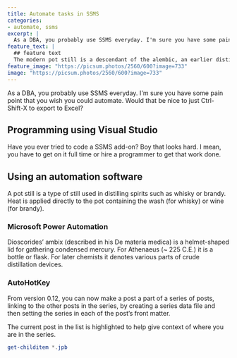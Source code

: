 ```yaml
---
title: Automate tasks in SSMS
categories:
- automate, ssms
excerpt: |
  As a DBA, you probably use SSMS everyday. I'm sure you have some pain point that you wish you could automate. Would that be nice to just Ctrl-Shift-X to export to Excel?
feature_text: |
  ## feature text
  The modern pot still is a descendant of the alembic, an earlier distillation device
feature_image: "https://picsum.photos/2560/600?image=733"
image: "https://picsum.photos/2560/600?image=733"
---
```


As a DBA, you probably use SSMS everyday. I'm sure you have some pain point that you wish you could automate. Would that be nice to just Ctrl-Shift-X to export to Excel?

## Programming using Visual Studio

Have you ever tried to code a SSMS add-on? Boy that looks hard. I mean, you have to get on it full time or hire a programmer to get that work done.

## Using an automation software

A pot still is a type of still used in distilling spirits such as whisky or brandy. Heat is applied directly to the pot containing the wash (for whisky) or wine (for brandy).

### Microsoft Power Automation

Dioscorides’ ambix (described in his De materia medica) is a helmet-shaped lid for gathering condensed mercury. For Athenaeus (~ 225 C.E.) it is a bottle or flask. For later chemists it denotes various parts of crude distillation devices.

### AutoHotKey

From version 0.12, you can now make a post a part of a series of posts, linking to the other posts in the series, by creating a series data file and then setting the series in each of the post’s front matter.

The current post in the list is highlighted to help give context of where you are in the series.

```powershell
get-childitem *.jpb
```
